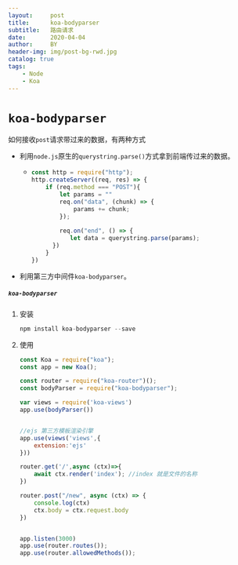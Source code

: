 ```yaml
---
layout:     post
title:      koa-bodyparser
subtitle:   路由请求
date:       2020-04-04
author:     BY
header-img: img/post-bg-rwd.jpg
catalog: true
tags:
    - Node
    - Koa
---
```


# `koa-bodyparser`

如何接收`post`请求带过来的数据，有两种方式

- 利用`node.js`原生的`querystring.parse()`方式拿到前端传过来的数据。

  - ```javascript
    const http = require("http");
    http.createServer((req, res) => {
        if (req.method === "POST"){
            let params = ""
            req.on("data", (chunk) => {
                params += chunk;
            });
            
            req.on("end", () => {
               let data = querystring.parse(params);
          })
        }
    })
    ```
    
    

- 利用第三方中间件`koa-bodyparser`。

##### `koa-bodyparser`

1. 安装

   ```javascript
   npm install koa-bodyparser --save
   ```

2. 使用

   ```javascript
   const Koa = require("koa");
   const app = new Koa();
   
   const router = require("koa-router")();
   const bodyParser = require("koa-bodyparser");
   
   var views = require('koa-views')
   app.use(bodyParser())
   
   
   //ejs 第三方模板渲染引擎
   app.use(views('views',{
       extension:'ejs'
   }))
   
   router.get('/',async (ctx)=>{
       await ctx.render('index'); //index 就是文件的名称
   })
   
   router.post("/new", async (ctx) => {
       console.log(ctx)
       ctx.body = ctx.request.body
   })
   
   
   app.listen(3000)
   app.use(router.routes());
   app.use(router.allowedMethods());
   ```

   